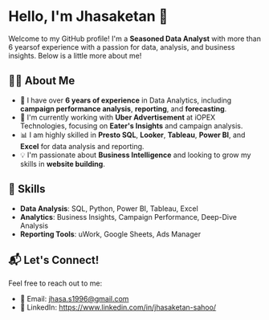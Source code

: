 # Hello, I'm Jhasaketan 👋

Welcome to my GitHub profile! I'm a **Seasoned Data Analyst** with more than 6 yearsof experience with a passion for data, analysis, and business insights. Below is a little more about me!

## 👨‍💻 About Me

- 💼 I have over **6 years of experience** in Data Analytics, including **campaign performance analysis**, **reporting**, and **forecasting**.
- 🚀 I'm currently working with **Uber Advertisement** at iOPEX Technologies, focusing on **Eater's Insights** and campaign analysis.
- 📊 I am highly skilled in **Presto SQL**, **Looker**, **Tableau**, **Power BI**, and **Excel** for data analysis and reporting.
- 💡 I'm passionate about **Business Intelligence** and looking to grow my skills in **website building**.

## 🚀 Skills

- **Data Analysis**: SQL, Python, Power BI, Tableau, Excel
- **Analytics**: Business Insights, Campaign Performance, Deep-Dive Analysis
- **Reporting Tools**: uWork, Google Sheets, Ads Manager

## 📬 Let's Connect!

Feel free to reach out to me:
- 📧 Email: jhasa.s1996@gmail.com
- 🔗 LinkedIn: https://www.linkedin.com/in/jhasaketan-sahoo/

